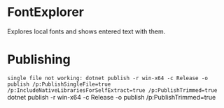 # FontExplorer
Explores local fonts and shows entered text with them.

# Publishing
`single file not working: dotnet publish -r win-x64 -c Release -o publish /p:PublishSingleFile=true /p:IncludeNativeLibrariesForSelfExtract=true /p:PublishTrimmed=true`
dotnet publish -r win-x64 -c Release -o publish /p:PublishTrimmed=true
